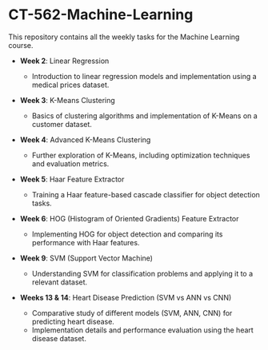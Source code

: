 # CT-562-Machine-Learning
This repository contains all the weekly tasks for the Machine Learning course.

- **Week 2**: Linear Regression
  - Introduction to linear regression models and implementation using a medical prices dataset.

- **Week 3**: K-Means Clustering
  - Basics of clustering algorithms and implementation of K-Means on a customer dataset.

- **Week 4**: Advanced K-Means Clustering
  - Further exploration of K-Means, including optimization techniques and evaluation metrics.

- **Week 5**: Haar Feature Extractor
  - Training a Haar feature-based cascade classifier for object detection tasks.

- **Week 6**: HOG (Histogram of Oriented Gradients) Feature Extractor
  - Implementing HOG for object detection and comparing its performance with Haar features.

- **Week 9**: SVM (Support Vector Machine)
  - Understanding SVM for classification problems and applying it to a relevant dataset.

- **Weeks 13 & 14**: Heart Disease Prediction (SVM vs ANN vs CNN)
  - Comparative study of different models (SVM, ANN, CNN) for predicting heart disease.
  - Implementation details and performance evaluation using the heart disease dataset.
